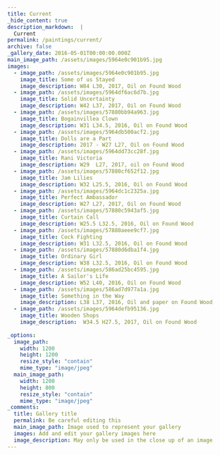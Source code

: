 ```yaml
---
title: Current
_hide_content: true
description_markdown:  |
  Current
permalink: /paintings/current/
archive: false
_gallery_date: 2016-05-01T00:00:00.000Z
main_image_path: /assets/images/5964e0c901b95.jpg
images:            
  - image_path: /assets/images/5964e0c901b95.jpg
    image_title: Some of us Stayed
    image_description: W84 L30, 2017, Oil on Found Wood  
  - image_path: /assets/images/5964df6ac6d7b.jpg
    image_title: Solid Uncertainty
    image_description: W42 L37, 2017, Oil on Found Wood
  - image_path: /assets/images/57880bb94a963.jpg
    image_title: Bogainvillea Clown
    image_description: W31 L34.5, 2016, Oil on Found Wood 
  - image_path: /assets/images/5964db500acf2.jpg
    image_title: Dolls are a Part
    image_description: 2017 - W27 L27, Oil on Found Wood  
  - image_path: /assets/images/5964dd73cc28f.jpg
    image_title: Rani Victoria
    image_description: W29  L27, 2017, oil on Found Wood
  - image_path: /assets/images/57880cf652f12.jpg
    image_title: Jam Lilies
    image_description: W32 L25.5, 2016, Oil on Found Wood
  - image_path: /assets/images/5964dc1c2325a.jpg
    image_title: Perfect Ambassador
    image_description: W27 L27, 2017, Oil on Found Wood  
  - image_path: /assets/images/57880c5943af5.jpg
    image_title: Curtain Call
    image_description: W25.5 L32.5, 2016, Oil on Found Wood
  - image_path: /assets/images/57880aeee9cf7.jpg
    image_title: Cock Fighting
    image_description: W31 L32.5, 2016, Oil on Found Wood
  - image_path: /assets/images/57880d6dba1f4.jpg
    image_title: Ordinary Girl
    image_description: W38 L32.5, 2016, Oil on Found Wood  
  - image_path: /assets/images/586ad25bc4595.jpg
    image_title: A Sailor's Life
    image_description: W52 L40, 2016, Oil on Found Wood
  - image_path: /assets/images/586ad7d977a1a.jpg
    image_title: Something in the Way
    image_description: L38 L37, 2016, Oil and paper on Found Wood
  - image_path: /assets/images/5964defb95136.jpg
    image_title: Wooden Shops
    image_description:  W34.5 H27.5, 2017, Oil on Found Wood 
       
_options:
  image_path:
    width: 1200
    height: 1200
    resize_style: "contain"
    mime_type: "image/jpeg"
  main_image_path:
    width: 1200
    height: 800
    resize_style: "contain"
    mime_type: "image/jpeg"
_comments:
  title: Gallery title
  permalink: Be careful editing this
  main_image_path: Image used to represent your gallery
  images: Add and edit your gallery images here
  image_description: May only be used in the close up of an image
---
```


